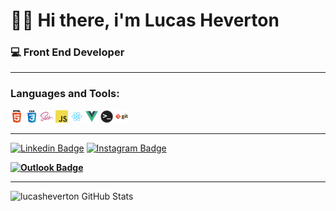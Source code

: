 # 🖐🏻 Hi there, i'm Lucas Heverton

### 💻 Front End Developer

<hr>

### Languages and Tools:

<code><img height="20" src="https://raw.githubusercontent.com/github/explore/80688e429a7d4ef2fca1e82350fe8e3517d3494d/topics/html/html.png"></code>
<code><img height="20" src="https://raw.githubusercontent.com/github/explore/80688e429a7d4ef2fca1e82350fe8e3517d3494d/topics/css/css.png"></code>
<code><img height="20" src="https://raw.githubusercontent.com/github/explore/80688e429a7d4ef2fca1e82350fe8e3517d3494d/topics/sass/sass.png"></code>
<code><img height="20" src="https://raw.githubusercontent.com/github/explore/80688e429a7d4ef2fca1e82350fe8e3517d3494d/topics/javascript/javascript.png"></code>
<code><img height="20" src="https://raw.githubusercontent.com/github/explore/80688e429a7d4ef2fca1e82350fe8e3517d3494d/topics/react/react.png"></code>
<code><img height="20" src="https://raw.githubusercontent.com/github/explore/80688e429a7d4ef2fca1e82350fe8e3517d3494d/topics/vue/vue.png"></code>
<code><img height="20" src="https://raw.githubusercontent.com/github/explore/80688e429a7d4ef2fca1e82350fe8e3517d3494d/topics/terminal/terminal.png"></code>
<code><img height="20" src="https://raw.githubusercontent.com/github/explore/80688e429a7d4ef2fca1e82350fe8e3517d3494d/topics/git/git.png"></code>

<hr>

[![Linkedin Badge](https://img.shields.io/badge/-LucasHeverton-0e76a8?style=flat-square&logo=Linkedin&logoColor=white&link=https://www.linkedin.com/in/lucas-heverton/)](https://www.linkedin.com/in/lucas-heverton/)
[![Instagram Badge](https://img.shields.io/badge/-@_llucash-E1306C?style=flat-square&labelColor=E1306C&logo=instagram&logoColor=white&link=https://www.instagram.com/_llucash/)](https://www.instagram.com/_llucash/) 

**[![Outlook Badge](https://img.shields.io/badge/-lucas.7heverton@hotmail.com-0078d4?style=flat-square&logo=Outlook&logoColor=white&link=mailto:lucas.7heverton@hotmail.com)](mailto:lucas.7heverton@hotmail.com)**

<hr>

![lucasheverton GitHub Stats](https://github-readme-stats.vercel.app/api?username=lucasheverton&show_icons=true)
